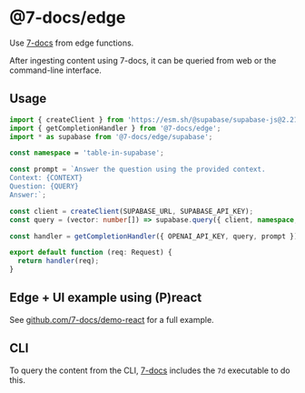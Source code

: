 # @7-docs/edge

Use [7-docs](https://github.com/7-docs/7-docs) from edge functions.

After ingesting content using 7-docs, it can be queried from web or the command-line interface.

## Usage

```ts
import { createClient } from 'https://esm.sh/@supabase/supabase-js@2.21.0';
import { getCompletionHandler } from '@7-docs/edge';
import * as supabase from '@7-docs/edge/supabase';

const namespace = 'table-in-supabase';

const prompt = `Answer the question using the provided context.
Context: {CONTEXT}
Question: {QUERY}
Answer:`;

const client = createClient(SUPABASE_URL, SUPABASE_API_KEY);
const query = (vector: number[]) => supabase.query({ client, namespace, vector });

const handler = getCompletionHandler({ OPENAI_API_KEY, query, prompt });

export default function (req: Request) {
  return handler(req);
}
```

## Edge + UI example using (P)react

See [github.com/7-docs/demo-react](https://github.com/7-docs/demo-react) for a full example.

## CLI

To query the content from the CLI, [7-docs](https://github.com/7-docs/7-docs) includes the `7d` executable to do this.
